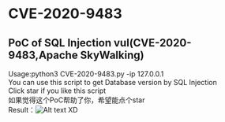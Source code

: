 # CVE-2020-9483
## PoC of SQL Injection vul(CVE-2020-9483,Apache SkyWalking)  
Usage:python3 CVE-2020-9483.py -ip 127.0.0.1  
You can use this script to get Database version by SQL Injection  
Click star if you like this script  
如果觉得这个PoC帮助了你，希望能点个star  
Result：![Alt text](https://github.com/yukiNeko114514/CVE-2020-9483/blob/main/img/usage.PNG) 
XD
